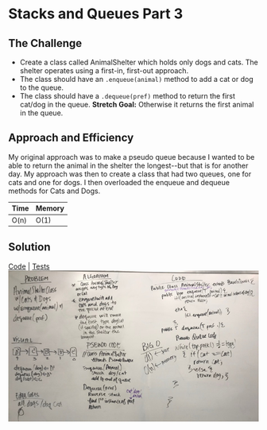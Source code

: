 # Stacks and Queues Part 3
## The Challenge
- Create a class called AnimalShelter which holds only dogs and cats. The shelter operates using a first-in, first-out approach.
- The class should have an `.enqueue(animal)` method to add a cat or dog to the queue.
- The class should have a `.dequeue(pref)` method to return the first cat/dog in the queue. **Stretch Goal:** Otherwise it returns the first animal in the queue.

## Approach and Efficiency
My original approach was to make a pseudo queue because I wanted to be able to return the animal in the shelter the longest--but that is for another day. My approach was then to create a class that had two queues, one for cats and one for dogs. I then overloaded the enqueue and dequeue methods for Cats and Dogs.   

| Time | Memory |
|------|--------|   
|O(n)  | O(1)   |    

## Solution
[Code](../src/main/java/StacksAndQueues/AnimalShelter.java) | [Tests](../src/test/java/StacksAndQueues/AnimalShelterTest.java)
![Whiteboard of Animal Shelter Solution](../assets/stacks_animal_shelter.JPG)
